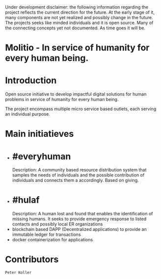 Under development disclaimer: the following information regarding the project reflects the current 
direction for the future. At the early stage of it, many components are not yet realized and possibly 
change in the future. The projects seeks like minded individuals and it is open source. Many of the 
connecting concepts yet not documented. As time goes it will be.  

# Molitio - In service of humanity for every human being.

# Introduction 
Open source initiative to develop impactful digital solutions for human problems in service of humanity for every human being.

The project encompass multiple micro service based outlets, each serving an individual purpose.

# Main initiatieves
 - # #everyhuman
    Description: A community based resource distribution system that samples the needs of individuals and the 
    possible contribution of individuals and connects them a accordingly. Based on giving.
- # #hulaf
    Description: A human lost and found that enables the identification of missing humans. It seeks to 
    provide emergency response to listed contacts and possibly local ER organizations
- blockchain based DAPP (Decentralized applications) to provide an immutable ledger for transactions
- docker containerization for applications

# Contributors
    Peter Koller
